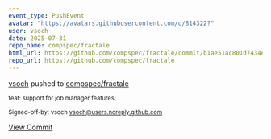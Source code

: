```yaml
---
event_type: PushEvent
avatar: "https://avatars.githubusercontent.com/u/814322?"
user: vsoch
date: 2025-07-31
repo_name: compspec/fractale
html_url: https://github.com/compspec/fractale/commit/b1ae51ac801d7434e11219f1743d0d70cd33bd33
repo_url: https://github.com/compspec/fractale
---
```


<a href='https://github.com/vsoch' target='_blank'>vsoch</a> pushed to <a href='https://github.com/compspec/fractale' target='_blank'>compspec/fractale</a>

<small>feat: support for job manager features;

Signed-off-by: vsoch <vsoch@users.noreply.github.com></small>

<a href='https://github.com/compspec/fractale/commit/b1ae51ac801d7434e11219f1743d0d70cd33bd33' target='_blank'>View Commit</a>